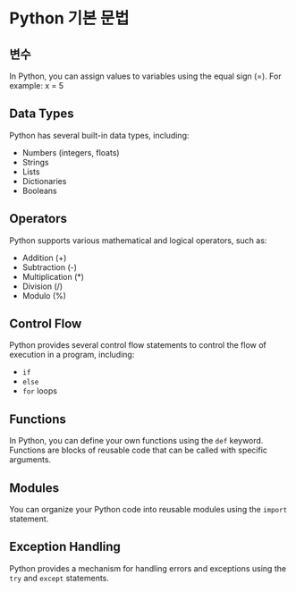 # Python 기본 문법

## 변수
In Python, you can assign values to variables using the equal sign (=). For example:
x = 5

## Data Types
Python has several built-in data types, including:
- Numbers (integers, floats)
- Strings
- Lists
- Dictionaries
- Booleans

## Operators
Python supports various mathematical and logical operators, such as:
- Addition (+)
- Subtraction (-)
- Multiplication (*)
- Division (/)
- Modulo (%)

## Control Flow
Python provides several control flow statements to control the flow of execution in a program, including:
- `if`
- `else`
- `for` loops

## Functions
In Python, you can define your own functions using the `def` keyword. Functions are blocks of reusable code that can be called with specific arguments.

## Modules
You can organize your Python code into reusable modules using the `import` statement.

## Exception Handling
Python provides a mechanism for handling errors and exceptions using the `try` and `except` statements.
